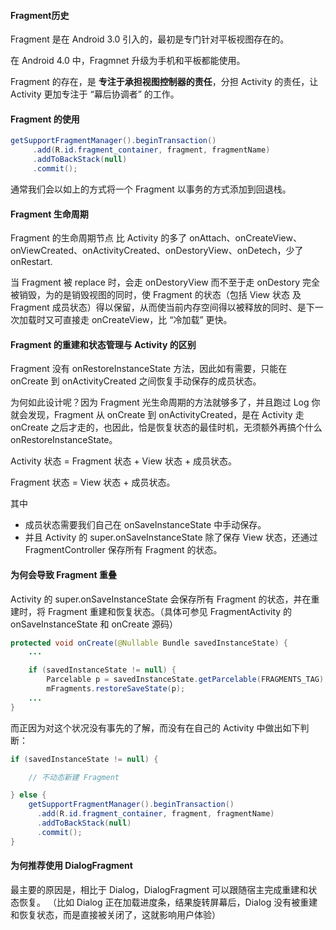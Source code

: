 ####  Fragment历史

Fragment 是在 Android 3.0 引入的，最初是专门针对平板视图存在的。

在 Android 4.0 中，Fragmnet 升级为手机和平板都能使用。

Fragment 的存在，是 **专注于承担视图控制器的责任**，分担 Activity 的责任，让 Activity 更加专注于 “幕后协调者” 的工作。



####  Fragment 的使用

```java
getSupportFragmentManager().beginTransaction()
     .add(R.id.fragment_container, fragment, fragmentName)
     .addToBackStack(null)
     .commit();
```

通常我们会以如上的方式将一个 Fragment 以事务的方式添加到回退栈。



####  Fragment 生命周期

Fragment 的生命周期节点 比 Activity 的多了 onAttach、onCreateView、onViewCreated、onActivityCreated、onDestoryView、onDetech，少了 onRestart.

当 Fragment 被 replace 时，会走 onDestoryView 而不至于走 onDestory 完全被销毁，为的是销毁视图的同时，使 Fragment 的状态（包括 View 状态 及 Fragment 成员状态）得以保留，从而使当前内存空间得以被释放的同时、是下一次加载时又可直接走 onCreateView，比 “冷加载” 更快。



####  Fragment 的重建和状态管理与 Activity 的区别

Fragment 没有 onRestoreInstanceState 方法，因此如有需要，只能在 onCreate 到 onActivityCreated 之间恢复手动保存的成员状态。

为何如此设计呢？因为 Fragment 光生命周期的方法就够多了，并且跑过 Log 你就会发现，Fragment 从 onCreate 到 onActivityCreated，是在 Activity 走 onCreate 之后才走的，也因此，恰是恢复状态的最佳时机，无须额外再搞个什么 onRestoreInstanceState。



Activity 状态 = Fragment 状态 + View 状态 + 成员状态。

Fragment 状态 = View 状态 + 成员状态。

其中

- 成员状态需要我们自己在 onSaveInstanceState 中手动保存。
- 并且 Activity 的 super.onSaveInstanceState 除了保存 View 状态，还通过 FragmentController 保存所有 Fragment 的状态。



####  为何会导致 Fragment 重叠

Activity 的 super.onSaveInstanceState 会保存所有 Fragment 的状态，并在重建时，将 Fragment 重建和恢复状态。（具体可参见 FragmentActivity 的 onSaveInstanceState 和 onCreate 源码）

```java
protected void onCreate(@Nullable Bundle savedInstanceState) {
    ...

    if (savedInstanceState != null) {
        Parcelable p = savedInstanceState.getParcelable(FRAGMENTS_TAG);
        mFragments.restoreSaveState(p);
    ...
}
```

而正因为对这个状况没有事先的了解，而没有在自己的 Activity 中做出如下判断：

```java
if (savedInstanceState != null) {

    // 不动态新建 Fragment

} else {
    getSupportFragmentManager().beginTransaction()
      .add(R.id.fragment_container, fragment, fragmentName)
      .addToBackStack(null)
      .commit();
}
```



####  为何推荐使用 DialogFragment

最主要的原因是，相比于 Dialog，DialogFragment 可以跟随宿主完成重建和状态恢复。
（比如 Dialog 正在加载进度条，结果旋转屏幕后，Dialog 没有被重建和恢复状态，而是直接被关闭了，这就影响用户体验）

























